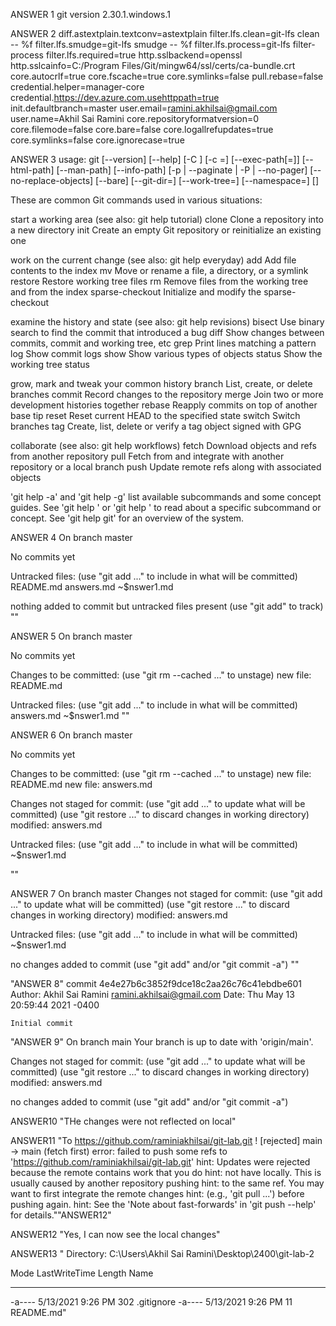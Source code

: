 
ANSWER 1
git version 2.30.1.windows.1

ANSWER 2
diff.astextplain.textconv=astextplain
filter.lfs.clean=git-lfs clean -- %f
filter.lfs.smudge=git-lfs smudge -- %f
filter.lfs.process=git-lfs filter-process
filter.lfs.required=true
http.sslbackend=openssl
http.sslcainfo=C:/Program Files/Git/mingw64/ssl/certs/ca-bundle.crt
core.autocrlf=true
core.fscache=true
core.symlinks=false
pull.rebase=false
credential.helper=manager-core
credential.https://dev.azure.com.usehttppath=true
init.defaultbranch=master
user.email=ramini.akhilsai@gmail.com
user.name=Akhil Sai Ramini
core.repositoryformatversion=0
core.filemode=false
core.bare=false
core.logallrefupdates=true
core.symlinks=false
core.ignorecase=true

ANSWER 3
usage: git [--version] [--help] [-C <path>] [-c <name>=<value>]
           [--exec-path[=<path>]] [--html-path] [--man-path] [--info-path]
           [-p | --paginate | -P | --no-pager] [--no-replace-objects] [--bare]
           [--git-dir=<path>] [--work-tree=<path>] [--namespace=<name>]
           <command> [<args>]

These are common Git commands used in various situations:

start a working area (see also: git help tutorial)
   clone             Clone a repository into a new directory
   init              Create an empty Git repository or reinitialize an existing one

work on the current change (see also: git help everyday)
   add               Add file contents to the index
   mv                Move or rename a file, a directory, or a symlink
   restore           Restore working tree files
   rm                Remove files from the working tree and from the index
   sparse-checkout   Initialize and modify the sparse-checkout

examine the history and state (see also: git help revisions)
   bisect            Use binary search to find the commit that introduced a bug
   diff              Show changes between commits, commit and working tree, etc
   grep              Print lines matching a pattern
   log               Show commit logs
   show              Show various types of objects
   status            Show the working tree status

grow, mark and tweak your common history
   branch            List, create, or delete branches
   commit            Record changes to the repository
   merge             Join two or more development histories together
   rebase            Reapply commits on top of another base tip
   reset             Reset current HEAD to the specified state
   switch            Switch branches
   tag               Create, list, delete or verify a tag object signed with GPG

collaborate (see also: git help workflows)
   fetch             Download objects and refs from another repository
   pull              Fetch from and integrate with another repository or a local branch
   push              Update remote refs along with associated objects

'git help -a' and 'git help -g' list available subcommands and some
concept guides. See 'git help <command>' or 'git help <concept>'
to read about a specific subcommand or concept.
See 'git help git' for an overview of the system.


ANSWER 4 On branch master

No commits yet

Untracked files: (use "git add ..." to include in what will be committed) README.md answers.md ~$nswer1.md

nothing added to commit but untracked files present (use "git add" to track) ""

ANSWER 5 On branch master

No commits yet

Changes to be committed: (use "git rm --cached ..." to unstage) new file: README.md

Untracked files: (use "git add ..." to include in what will be committed) answers.md ~$nswer1.md ""

ANSWER 6 On branch master

No commits yet

Changes to be committed: (use "git rm --cached ..." to unstage) new file: README.md new file: answers.md

Changes not staged for commit: (use "git add ..." to update what will be committed) (use "git restore ..." to discard changes in working directory) modified: answers.md

Untracked files: (use "git add ..." to include in what will be committed) ~$nswer1.md

""

ANSWER 7 On branch master Changes not staged for commit: (use "git add ..." to update what will be committed) (use "git restore ..." to discard changes in working directory) modified: answers.md

Untracked files: (use "git add ..." to include in what will be committed) ~$nswer1.md

no changes added to commit (use "git add" and/or "git commit -a") ""


"ANSWER 8" 
commit 4e4e27b6c3852f9dce18c2aa26c76c41ebdbe601
Author: Akhil Sai Ramini <ramini.akhilsai@gmail.com>
Date:   Thu May 13 20:59:44 2021 -0400

    Initial commit
"ANSWER 9" 
On branch main
Your branch is up to date with 'origin/main'.

Changes not staged for commit:
  (use "git add <file>..." to update what will be committed)
  (use "git restore <file>..." to discard changes in working directory)
	modified:   answers.md

no changes added to commit (use "git add" and/or "git commit -a")

ANSWER10
"THe changes were not reflected on local"

ANSWER11
"To https://github.com/raminiakhilsai/git-lab.git
 ! [rejected]        main -> main (fetch first)
error: failed to push some refs to 'https://github.com/raminiakhilsai/git-lab.git'
hint: Updates were rejected because the remote contains work that you do
hint: not have locally. This is usually caused by another repository pushing
hint: to the same ref. You may want to first integrate the remote changes
hint: (e.g., 'git pull ...') before pushing again.
hint: See the 'Note about fast-forwards' in 'git push --help' for details.""ANSWER12" 

ANSWER12
"Yes, I can now see the local changes" 

ANSWER13
"    Directory: C:\Users\Akhil Sai Ramini\Desktop\2400\git-lab-2


Mode                LastWriteTime         Length Name
----                -------------         ------ ----
-a----        5/13/2021   9:26 PM            302 .gitignore
-a----        5/13/2021   9:26 PM             11 README.md"

